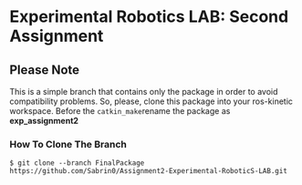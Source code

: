 # Experimental Robotics LAB: Second Assignment

## Please Note

This is a simple branch that contains only the package in order to avoid compatibility problems. So, please, clone this package into your ros-kinetic workspace. Before the `catkin_make`rename the package as **exp_assignment2**

### How To Clone The Branch

`$ git clone --branch FinalPackage https://github.com/Sabrin0/Assignment2-Experimental-RoboticS-LAB.git`
